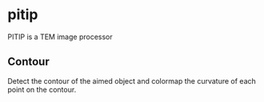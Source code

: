 # pitip

PITIP is a TEM image processor  

## Contour

Detect the contour of the aimed object and colormap the curvature of each point on the contour.
